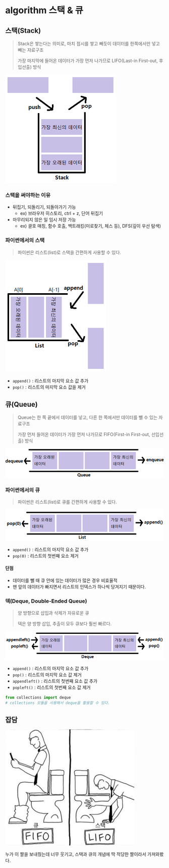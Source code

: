 # algorithm 스택 & 큐
## 스택(Stack)
> Stack은 쌓는다는 의미로, 마치 접시를 쌓고 빼듯이 데이터를 한쪽에서만 넣고 빼는 자료구조
>
> 가장 마지막에 들어온 데이터가 가장 먼저 나가므로 LIFO(Last-in First-out, 후입선출) 방식

![stack](algorithm_stack_queue.assets/stack.PNG)
### 스택을 써야하는 이유
- 뒤집기, 되돌리기, 되돌아가기 가능
  - ex) 브라우저 히스토리, ctrl + z, 단어 뒤집기
- 마무리되지 않은 일 임시 저장 가능
  - ex) 괄호 매칭, 함수 호출, 백트래킹(미로찾기, 체스 등), DFS(깊이 우선 탐색)
### 파이썬에서의 스택
> 파이썬은 리스트(list)로 스택을 간편하게 사용할 수 있다.

![stack_list](algorithm_stack_queue.assets/stack_list.PNG)
- `append()` : 리스트의 마지막 요소 값 추가
- `pop()` : 리스트의 마지막 요소 값을 제거
## 큐(Queue)
> Queue는 한 쪽 끝에서 데이터를 넣고, 다른 한 쪽에서만 데이터를 뺄 수 있는 자료구조
>
> 가장 먼저 들어온 데이터가 가장 먼저 나가므로 FIFO(First-in First-out, 선입선출) 방식

![queue](algorithm_stack_queue.assets/queue.PNG)
### 파이썬에서의 큐
> 파이썬은 리스트(list)로 큐를 간편하게 사용할 수 있다.

![queue_list](algorithm_stack_queue.assets/queue_list.PNG)
- `append()` : 리스트의 마지막 요소 값 추가
- `pop(0)` : 리스트의 첫번째 요소 제거
#### 단점
- 데이터를 뺄 때 큐 안에 있는 데이터가 많은 경우 비효율적
- 맨 앞의 데이터가 빠지면서 리스트의 인덱스가 하나씩 당겨지기 때문이다.
### 덱(Deque, Double-Ended Queue)
> 양 방향으로 삽입과 삭제가 자유로운 큐
>
> 덱은 양 방향 삽입, 추출이 모두 큐보다 훨씬 빠르다.

![deque](algorithm_stack_queue.assets/deque.PNG)
- `append()` : 리스트의 마지막 요소 값 추가
- `pop()` : 리스트의 마지막 요소 값 제거
- `appendleft()` : 리스트의 첫번째 요소 값 추가
- `popleft()` : 리스트의 첫번째 요소 값 제거

```python
from collections import deque
# collections 모듈을 사용해서 deque을 활용할 수 있다.
```
## 잡담
![stack_queue](algorithm_stack_queue.assets/stack_queue.PNG)

누가 이 짤을 보내줬는데 너무 웃기고, 스택과 큐의 개념에 딱 적당한 짤이라서 가져와봤다.